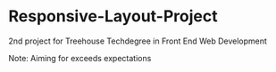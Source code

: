 # Responsive-Layout-Project
2nd project for Treehouse Techdegree in Front End Web Development

Note: Aiming for exceeds expectations 